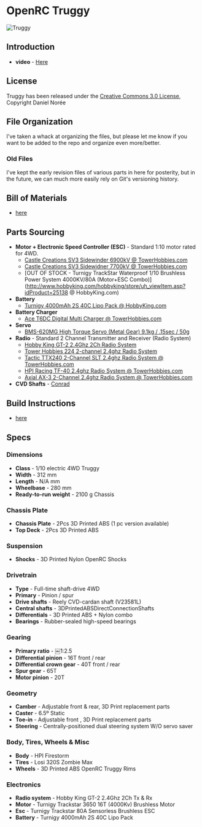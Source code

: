 # OpenRC Truggy

![Truggy](https://raw.github.com/bryancostanich/OpenRC/master/Truggy/Renderings/OpenRC%20Truggy%201_Small.jpg)

## Introduction
 * **video** - [Here](http://www.youtube.com/watch?v=dElz53EsmtM)
 
## License
Truggy has been released under the [Creative Commons 3.0 License](http://creativecommons.org/licenses/by/3.0/), Copyright Daniel Norée
 
## File Organization
I've taken a whack at organizing the files, but please let me know if you want to be added to the repo and organize even more/better.

### Old Files
I've kept the early revision files of various parts in here for posterity, but in the future, we can much more easily rely on Git's versioning history.
 
## Bill of Materials
 * [here](https://github.com/bryancostanich/OpenRC/blob/master/Truggy/BOM.md)
 
## Parts Sourcing
 * **Motor + Electronic Speed Controller (ESC)** - Standard 1:10  motor rated for 4WD.
 	* [Castle Creations SV3 Sidewinder 6900kV @ TowerHobbies.com](http://www3.towerhobbies.com/cgi-bin/wti0001p?&I=LXDAVR&P=7)
 	* [Castle Creations SV3 Sidewidner 7700kV @ TowerHobbies.com](http://www3.towerhobbies.com/cgi-bin/wti0001p?&I=LXDAVS&P=7)
 	* [OUT OF STOCK - Turnigy TrackStar Waterproof 1/10 Brushless Power System 4000KV/80A (Motor+ESC Combo)](http://www.hobbyking.com/hobbyking/store/uh_viewItem.asp?idProduct=25138 @ HobbyKing.com)
 * **Battery**
 	* [Turnigy 4000mAh 2S 40C Lipo Pack @ HobbyKing.com](http://www.hobbyking.com/hobbyking/store/RC_PRODUCT_SEARCH.asp?strSearch=Turnigy+4000mAh+2S+40C)
 * **Battery Charger**
 	* [Ace T6DC Digital Multi Charger @ TowerHobbies.com](http://www3.towerhobbies.com/cgi-bin/wti0001p?&I=LXBFDR&P=7)
 * **Servo**
 	* [BMS-620MG High Torque Servo (Metal Gear) 9.1kg / .15sec / 50g](http://www.hobbyking.com/hobbyking/store/RC_PRODUCT_SEARCH.asp?strSearch=BMS-620MG)
 * **Radio** - Standard 2 Channel Transmitter and Receiver (Radio System)
 	* [Hobby King GT-2 2.4Ghz 2Ch Radio System](http://www.hobbyking.com/hobbyking/store/RC_PRODUCT_SEARCH.asp?strSearch=Hobby+King+GT-2+2.4Ghz+2Ch)
 	* [Tower Hobbies 224 2-channel 2.4ghz Radio System](http://www3.towerhobbies.com/cgi-bin/wti0001p?&I=LXWPW0&P=7)
 	* [Tactic TTX240 2-Channel SLT 2.4ghz Radio System @ TowerHobbies.com](http://www3.towerhobbies.com/cgi-bin/wti0001p?&I=LXWRP3&P=7)
 	* [HPI Racing TF-40 2.4ghz Radio System @ TowerHobbies.com](http://www3.towerhobbies.com/cgi-bin/wti0001p?&I=LXCEHR&P=7)
 	* [Axial AX-3 2-Channel 2.4ghz Radio System @ TowerHobbies.com](http://www3.towerhobbies.com/cgi-bin/wti0001p?&I=LXBMCM&P=7)
 * **CVD Shafts** - [Conrad](http://www.conrad.com/ce/en/product/231121/)

## Build Instructions
 * [here](https://github.com/bryancostanich/OpenRC/blob/master/Truggy/BuildInstructions.md)

## Specs
### Dimensions * **Class** - 1/10 electric 4WD Truggy * **Width** - 312 mm * **Length** - N/A mm * **Wheelbase** - 280 mm
 * **Ready-to-run weight** - 2100 g Chassis

### Chassis Plate * **Chassis Plate** - 2Pcs 3D Printed ABS (1 pc version available) * **Top Deck** - 2Pcs 3D Printed ABS### Suspension * **Shocks** - 3D Printed Nylon OpenRC Shocks
### Drivetrain* **Type** - Full-time shaft-drive 4WD* **Primary** - Pinion / spur
* **Drive shafts** - Reely CVD-cardan shaft (V23581L)* **Central shafts** - 3DPrintedABSDirectConnectionShafts
* **Differentials** - 3D Printed ABS + Nylon combo
* **Bearings** - Rubber-sealed high-speed bearings

### Gearing * **Primary ratio** - ￼1:2.5
 * **Differential pinion** - 16T front / rear
 * **Differential crown gear** - 40T front / rear
 * **Spur gear** - 65T
 * **Motor pinion** - 20T
 
### Geometry * **Camber** - Adjustable front & rear, 3D Print replacement parts * **Caster** - 6.5º Static
 * **Toe-in** - Adjustable front , 3D Print replacement parts
 * **Steering** - Centrally-positioned dual steering system W/O servo saver
 
### Body, Tires, Wheels & Misc
 * **Body** - HPI Firestorm
 * **Tires** - Losi 320S Zombie Max
 * **Wheels** - 3D Printed ABS OpenRC Truggy Rims 
### Electronics 
 * **Radio system** - Hobby King GT-2 2.4Ghz 2Ch Tx & Rx
 * **Motor** - Turnigy Trackstar 3650 16T (4000Kv) Brushless Motor * **Esc** - Turnigy Trackstar 80A Sensorless Brushless ESC * **Battery** - Turnigy 4000mAh 2S 40C Lipo Pack